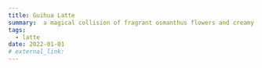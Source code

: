 ```yaml
---
title: Guihua Latte
summary:  a magical collision of fragrant osmanthus flowers and creamy espresso, taking you on a delightful journey where the robustness of coffee meets the elegant beauty of Chinese floral vibes. 
tags:
  - latte
date: 2022-01-01
# external_link:
---
```

